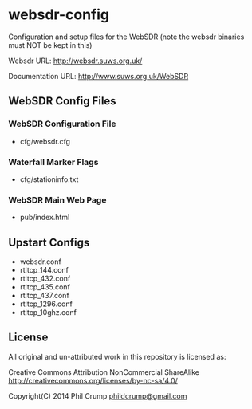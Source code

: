 websdr-config
=============

Configuration and setup files for the WebSDR (note the websdr binaries must NOT be kept in this)

Websdr URL: http://websdr.suws.org.uk/

Documentation URL: http://www.suws.org.uk/WebSDR

## WebSDR Config Files

### WebSDR Configuration File

* cfg/websdr.cfg

### Waterfall Marker Flags

* cfg/stationinfo.txt

### WebSDR Main Web Page

* pub/index.html

## Upstart Configs

* websdr.conf
* rtltcp_144.conf
* rtltcp_432.conf
* rtltcp_435.conf
* rtltcp_437.conf
* rtltcp_1296.conf
* rtltcp_10ghz.conf

## License

All original and un-attributed work in this repository is licensed as:

Creative Commons Attribution NonCommercial ShareAlike http://creativecommons.org/licenses/by-nc-sa/4.0/

Copyright(C) 2014 Phil Crump phildcrump@gmail.com
